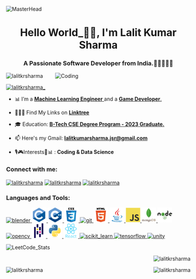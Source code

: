 ![MasterHead](https://media.licdn.com/dms/image/D4D16AQEdiHqDp3Q0yA/profile-displaybackgroundimage-shrink_350_1400/0/1704207364032?e=1726099200&v=beta&t=cUk5dUwOyOL-SUDcFFNbDKm5dAJTdyVinmtnlavhlcU)
<h1 align="center">Hello World_👋🏼,
   I'm Lalit Kumar Sharma</h1>
<h3 align="center">A Passionate Software Developer from India.✌🏻🧑🏻‍💻</h3>
<img align="right" alt="Coding" width="370" src="https://media4.giphy.com/media/SS8CV2rQdlYNLtBCiF/giphy.gif?cid=ecf05e47g0dnmiw6bp900av99yv7iscx3uylbfoq9c2cxy7b&rid=giphy.gif&ct=g">


<p align="left"> <img src="https://komarev.com/ghpvc/?username=lalitkrsharma&label=Profile%20views&color=0e75b6&style=flat" alt="lalitkrsharma" /> </p>
<p align="left"> <a href="https://twitter.com/lalitkrsharma_" target="blank"><img src="https://img.shields.io/twitter/follow/lalitkrsharma_?logo=twitter&style=for-the-badge" alt="lalitkrsharma_" /></a> </p>

- 📊 I’m a <a href='https://www.coursera.org/account/accomplishments/specialization/AF3K7NFBJKCY?utm_source%3Dandroid%26utm_medium%3Dcertificate%26utm_content%3Dcert_image%26utm_campaign%3Dsharing_cta%26utm_product%3Ds12n'>**Machine Learning Engineer** </a> and a <a href='https://xrosfellowship.ficci.in/fellows#:~:text=Kritika%20Rah-,Lalit%20Kumar%20Sharma,-M%20Saud%20Siddiqui'>**Game Developer**.</a>

- 👨🏻‍💻 Find My Links on <a href='https://www.linktr.ee/lalitkrsharma' target="_blank">**Linktree**<a>

- 🎓 Education: <a href='https://alumni.arkajainuniversity.ac.in/profile/2198216'>**B-Tech CSE Degree Program - 2023 Graduate.** </a>

- 📫 Here's my Gmail: **lalitkumarsharma.jsr@gmail.com**

- 🎙🎮Interests🧬📊 : **Coding & Data Science**    


<h3 align="left">Connect with me:</h3>
<p align="left">
<a href="https://www.leetcode.com/lalitkrsharma" target="blank"><img align="center" src="https://raw.githubusercontent.com/rahuldkjain/github-profile-readme-generator/master/src/images/icons/Social/leet-code.svg" alt="lalitkrsharma" height="30" width="40" /></a>
<a href="https://auth.geeksforgeeks.org/user/lalitkrsharma" target="blank"><img align="center" src="https://raw.githubusercontent.com/rahuldkjain/github-profile-readme-generator/master/src/images/icons/Social/geeks-for-geeks.svg" alt="lalitkrsharma" height="30" width="40" /></a>
<a href="https://linkedin.com/in/lalitkrsharma" target="blank"><img align="center" src="https://raw.githubusercontent.com/rahuldkjain/github-profile-readme-generator/master/src/images/icons/Social/linked-in-alt.svg" alt="lalitkrsharma" height="30" width="40" /></a>
</p>

<h3 align="left">Languages and Tools:</h3>
<p align="left"> <a href="https://www.blender.org/" target="_blank" rel="noreferrer"> <img src="https://download.blender.org/branding/community/blender_community_badge_white.svg" alt="blender" width="40" height="40"/> </a> <a href="https://www.cprogramming.com/" target="_blank" rel="noreferrer"> <img src="https://raw.githubusercontent.com/devicons/devicon/master/icons/c/c-original.svg" alt="c" width="40" height="40"/> </a> <a href="https://www.w3schools.com/cpp/" target="_blank" rel="noreferrer"> <img src="https://raw.githubusercontent.com/devicons/devicon/master/icons/cplusplus/cplusplus-original.svg" alt="cplusplus" width="40" height="40"/> </a> <a href="https://www.w3schools.com/css/" target="_blank" rel="noreferrer"> <img src="https://raw.githubusercontent.com/devicons/devicon/master/icons/css3/css3-original-wordmark.svg" alt="css3" width="40" height="40"/> </a> <a href="https://git-scm.com/" target="_blank" rel="noreferrer"> <img src="https://www.vectorlogo.zone/logos/git-scm/git-scm-icon.svg" alt="git" width="40" height="40"/> </a> <a href="https://www.w3.org/html/" target="_blank" rel="noreferrer"> <img src="https://raw.githubusercontent.com/devicons/devicon/master/icons/html5/html5-original-wordmark.svg" alt="html5" width="40" height="40"/> </a> <a href="https://www.java.com" target="_blank" rel="noreferrer"> <img src="https://raw.githubusercontent.com/devicons/devicon/master/icons/java/java-original.svg" alt="java" width="40" height="40"/> </a> <a href="https://developer.mozilla.org/en-US/docs/Web/JavaScript" target="_blank" rel="noreferrer"> <img src="https://raw.githubusercontent.com/devicons/devicon/master/icons/javascript/javascript-original.svg" alt="javascript" width="40" height="40"/> </a> <a href="https://www.mongodb.com/" target="_blank" rel="noreferrer"> <img src="https://raw.githubusercontent.com/devicons/devicon/master/icons/mongodb/mongodb-original-wordmark.svg" alt="mongodb" width="40" height="40"/> </a> <a href="https://nodejs.org" target="_blank" rel="noreferrer"> <img src="https://raw.githubusercontent.com/devicons/devicon/master/icons/nodejs/nodejs-original-wordmark.svg" alt="nodejs" width="40" height="40"/> </a> <a href="https://opencv.org/" target="_blank" rel="noreferrer"> <img src="https://www.vectorlogo.zone/logos/opencv/opencv-icon.svg" alt="opencv" width="40" height="40"/> </a> <a href="https://pandas.pydata.org/" target="_blank" rel="noreferrer"> <img src="https://raw.githubusercontent.com/devicons/devicon/2ae2a900d2f041da66e950e4d48052658d850630/icons/pandas/pandas-original.svg" alt="pandas" width="40" height="40"/> </a> <a href="https://www.python.org" target="_blank" rel="noreferrer"> <img src="https://raw.githubusercontent.com/devicons/devicon/master/icons/python/python-original.svg" alt="python" width="40" height="40"/> </a> <a href="https://reactjs.org/" target="_blank" rel="noreferrer"> <img src="https://raw.githubusercontent.com/devicons/devicon/master/icons/react/react-original-wordmark.svg" alt="react" width="40" height="40"/> </a> <a href="https://scikit-learn.org/" target="_blank" rel="noreferrer"> <img src="https://upload.wikimedia.org/wikipedia/commons/0/05/Scikit_learn_logo_small.svg" alt="scikit_learn" width="40" height="40"/> </a> <a href="https://www.tensorflow.org" target="_blank" rel="noreferrer"> <img src="https://www.vectorlogo.zone/logos/tensorflow/tensorflow-icon.svg" alt="tensorflow" width="40" height="40"/> </a> <a href="https://unity.com/" target="_blank" rel="noreferrer"> <img src="https://www.vectorlogo.zone/logos/unity3d/unity3d-icon.svg" alt="unity" width="40" height="40"/> </a> </p>    

![LeetCode_Stats](https://leetcard.jacoblin.cool/lalitkrsharma?theme=dark&font=Metrophobic&ext=activity)    
<p>&nbsp;<img align="right" src="https://github-readme-stats.vercel.app/api?username=lalitkrsharma&theme=dark&show_icons=true&locale=en" alt="lalitkrsharma" /></p>
<p><img align="left" src="https://github-readme-stats.vercel.app/api/top-langs?username=lalitkrsharma&theme=dark&exclude_repo=Be-a-Ball,lalitkrsharma.github.io&hide=ShaderLab,HLSL,GLSL&show_icons=true&locale=en&layout=compact" alt="lalitkrsharma" /></p>

<p><img align="right" src="https://github-readme-streak-stats.herokuapp.com/?user=lalitkrsharma&theme=dark" alt="lalitkrsharma" /></p>
